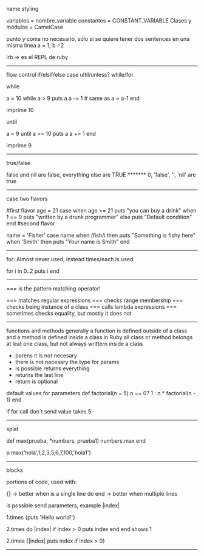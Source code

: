 name styling

variables =  nombre_variable
constantes = CONSTANT_VARIABLE
Clases y módulos = CamelCase

punto y coma no necesario, sólo si se quiere tener dos sentences en una misma linea
 a = 1; b =2

irb => es el REPL de ruby

*************************************
flow control
if/elsif/else
case
ultil/unless?
while/for

while

a = 10
while a > 9
	puts a
	a -= 1 # same as a = a-1
end

imprime 10

until

a = 9
until a >= 10
	puts a
	a += 1
end

imprime 9
*********************************************
true/false

false and nil are false, everything else are TRUE ******* 0, 'false', '', 'nil' are true
***************************************
case
two flavors

#first flavor
age = 21
case
	when age >= 21
		puts "you can buy a drink"
	when 1 == 0
		puts "written by a drunk programmer"
	else
		puts "Default condition"
end
#second flavor

name  = 'Fisher'
case name
	when /fish/i then puts "Something is fishy here"
	when 'Smith' then puts "Your name is Smith"
end

********************************
for: Almost never used, instead times/each is used

for i in 0..2
	puts i
end
*******************************************************
=== is the pattern matching operator!

=== matches regular expressions
=== checks range membership
=== checks being instance of a class
=== calls lambda expressions
=== sometimes checks equality, but mostly it does not
*********************************************************
functions and methods
generally a function is defined outside of a class and a method is defined inside a class
in Ruby all class or method belongs at leat one class, but not always writtern inside a class
 * parens it is not necesary
 * there is not necesary the type for params
 * is possible returns everything
 * returns the last line
 * return is optional

default values for parameters
def factorial(n = 5)
	n == 0? 1 : n * factorial(n - 1)
end

if for call don´t send value takes 5
**************************************************
splat

def max(prueba, *numbers, prueba1)
        numbers.max
end

 p max('hola',1,2,3,5,6,7,100,'hola1')
***************************************************
blocks

portions of code, used with:

{}  -> better when is a single line
do end  -> better when multiple lines

is possible send parameters, example |index|

1.times {puts 'Hello world!'}

2.times do |index| 
	if index > 0
		puts index
	end
end
shows 1

2.times {|index| puts index if index > 0}
****************************************************
